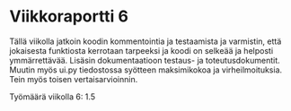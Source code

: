 # Viikkoraportti 6

Tällä viikolla jatkoin koodin kommentointia ja testaamista ja varmistin, että jokaisesta funktiosta kerrotaan tarpeeksi ja koodi on selkeää ja helposti ymmärrettävää.
Lisäsin dokumentaatioon testaus- ja toteutusdokumentit. Muutin myös ui.py tiedostossa syötteen maksimikokoa ja virheilmoituksia. Tein myös toisen vertaisarvioinnin.

Työmäärä viikolla 6: 1.5